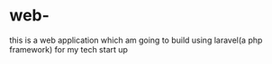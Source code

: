 # web-
this is a web application which am going to build using laravel(a php framework) for my tech start up
